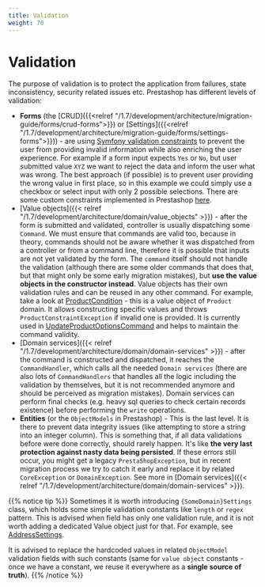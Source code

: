 ```yaml
---
title: Validation
weight: 70
---
```


# Validation

The purpose of validation is to protect the application from failures, state inconsistency, security related issues etc. Prestashop has different levels of validation:
* **Forms** (the [CRUD]({{<relref "/1.7/development/architecture/migration-guide/forms/crud-forms">}}) or [Settings]({{<relref "/1.7/development/architecture/migration-guide/forms/settings-forms">}})) - are using [Symfony validation constraints](https://symfony.com/doc/3.4/validation.html#constraints) to prevent the user from providing invalid information while also enriching the user experience. For example if a form input expects `Yes` or `No`, but user submitted value `XYZ` we want to reject the data and inform the user what was wrong. The best approach (if possible) is to prevent user providing the wrong value in first place, so in this example we could simply use a checkbox or select input with only 2 possible selections. There are some custom constraints implemented in Prestashop [here](https://github.com/PrestaShop/PrestaShop/tree/1.7.8.x/src/Core/ConstraintValidator).
* [Value objects]({{< relref "/1.7/development/architecture/domain/value_objects" >}}) - after the form is submitted and validated, controller is usually dispatching some `Command`. We must ensure that commands are valid too, because in theory, commands should not be aware whether it was dispatched from a controller or from a command line, therefore it is possible that inputs are not yet validated by the form. The `command` itself should not handle the validation (although there are some older commands that does that, but that might only be some early migration mistakes), but **use the value objects in the constructor instead**. Value objects has their own validation rules and can be reused in any other command. For example, take a look at [ProductCondition](https://github.com/PrestaShop/PrestaShop/blob/1.7.8.x/src/Core/Domain/Product/ValueObject/ProductCondition.php) - this is a value object of `Product` domain. It allows constructing specific values and throws `ProductConstraintException` if invalid one is provided. It is currently used in [UpdateProductOptionsCommand](https://github.com/PrestaShop/PrestaShop/1.7.8.x/develop/src/Core/Domain/Product/Command/UpdateProductOptionsCommand.php) and helps to maintain the command validity.
* [Domain services]({{< relref "/1.7/development/architecture/domain/domain-services" >}}) - after the command is constructed and dispatched, it reaches the `CommandHandler`, which calls all the needed `Domain services` (there are also lots of `CommandHandlers` that handles all the logic including the validation by themselves, but it is not recommended anymore and should be perceived as migration mistakes). Domain services can perform final checks (e.g. heavy sql queries to check certain records existence) before performing the `write` operations.
* **Entities** (or the `ObjectModels` in Prestashop) - This is the last level. It is there to prevent data integrity issues (like attempting to store a string into an integer column). This is something that, if all data validations before were done correctly, should rarely happen. It's like **the very last protection against nasty data being persisted**. If these errors still occur, you might get a legacy `PrestaShopException`, but in recent migration process we try to catch it early and replace it by related `CoreException` or `DomainException`. See more in [Domain services]({{< relref "/1.7/development/architecture/domain/domain-services" >}}).

{{% notice tip %}}
Sometimes it is worth introducing `{SomeDomain}Settings` class, which holds some simple validation constants like `length` or `regex` pattern. This is advised when field has only one validation rule, and it is not worth adding a dedicated Value object just for that. For example, see [AddressSettings](https://github.com/PrestaShop/PrestaShop/blob/1.7.8.x/src/Core/Domain/Address/AddressSettings.php).

It is advised to replace the hardcoded values in related `ObjectModel` validation fields with such constants (same for `value object` constants - once we have a constant, we reuse it everywhere as a **single source of truth**).
{{% /notice %}}
